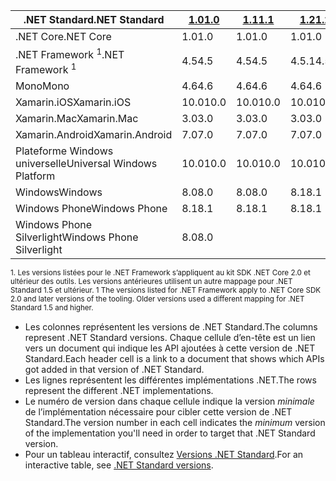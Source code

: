 | <span data-ttu-id="ebff6-101">.NET Standard</span><span class="sxs-lookup"><span data-stu-id="ebff6-101">.NET Standard</span></span>              | <span data-ttu-id="ebff6-102">[1.0]</span><span class="sxs-lookup"><span data-stu-id="ebff6-102">[1.0]</span></span> | <span data-ttu-id="ebff6-103">[1.1]</span><span class="sxs-lookup"><span data-stu-id="ebff6-103">[1.1]</span></span>  | <span data-ttu-id="ebff6-104">[1.2]</span><span class="sxs-lookup"><span data-stu-id="ebff6-104">[1.2]</span></span> | <span data-ttu-id="ebff6-105">[1.3]</span><span class="sxs-lookup"><span data-stu-id="ebff6-105">[1.3]</span></span> | <span data-ttu-id="ebff6-106">[1.4]</span><span class="sxs-lookup"><span data-stu-id="ebff6-106">[1.4]</span></span> | <span data-ttu-id="ebff6-107">[1.5]</span><span class="sxs-lookup"><span data-stu-id="ebff6-107">[1.5]</span></span>      | <span data-ttu-id="ebff6-108">[1.6]</span><span class="sxs-lookup"><span data-stu-id="ebff6-108">[1.6]</span></span>      | <span data-ttu-id="ebff6-109">[2.0]</span><span class="sxs-lookup"><span data-stu-id="ebff6-109">[2.0]</span></span>      |
|----------------------------|-------|--------|-------|-------|-------|------------|------------|------------|
| <span data-ttu-id="ebff6-110">.NET Core</span><span class="sxs-lookup"><span data-stu-id="ebff6-110">.NET Core</span></span>                  | <span data-ttu-id="ebff6-111">1.0</span><span class="sxs-lookup"><span data-stu-id="ebff6-111">1.0</span></span>   | <span data-ttu-id="ebff6-112">1.0</span><span class="sxs-lookup"><span data-stu-id="ebff6-112">1.0</span></span>    | <span data-ttu-id="ebff6-113">1.0</span><span class="sxs-lookup"><span data-stu-id="ebff6-113">1.0</span></span>   | <span data-ttu-id="ebff6-114">1.0</span><span class="sxs-lookup"><span data-stu-id="ebff6-114">1.0</span></span>   | <span data-ttu-id="ebff6-115">1.0</span><span class="sxs-lookup"><span data-stu-id="ebff6-115">1.0</span></span>   | <span data-ttu-id="ebff6-116">1.0</span><span class="sxs-lookup"><span data-stu-id="ebff6-116">1.0</span></span>        | <span data-ttu-id="ebff6-117">1.0</span><span class="sxs-lookup"><span data-stu-id="ebff6-117">1.0</span></span>        | <span data-ttu-id="ebff6-118">2.0</span><span class="sxs-lookup"><span data-stu-id="ebff6-118">2.0</span></span>        |
| <span data-ttu-id="ebff6-119">.NET Framework <sup>1</sup></span><span class="sxs-lookup"><span data-stu-id="ebff6-119">.NET Framework <sup>1</sup></span></span>| <span data-ttu-id="ebff6-120">4.5</span><span class="sxs-lookup"><span data-stu-id="ebff6-120">4.5</span></span>   | <span data-ttu-id="ebff6-121">4.5</span><span class="sxs-lookup"><span data-stu-id="ebff6-121">4.5</span></span>    | <span data-ttu-id="ebff6-122">4.5.1</span><span class="sxs-lookup"><span data-stu-id="ebff6-122">4.5.1</span></span> | <span data-ttu-id="ebff6-123">4.6</span><span class="sxs-lookup"><span data-stu-id="ebff6-123">4.6</span></span>   | <span data-ttu-id="ebff6-124">4.6.1</span><span class="sxs-lookup"><span data-stu-id="ebff6-124">4.6.1</span></span> | <span data-ttu-id="ebff6-125">4.6.1</span><span class="sxs-lookup"><span data-stu-id="ebff6-125">4.6.1</span></span>      | <span data-ttu-id="ebff6-126">4.6.1</span><span class="sxs-lookup"><span data-stu-id="ebff6-126">4.6.1</span></span>      | <span data-ttu-id="ebff6-127">4.6.1</span><span class="sxs-lookup"><span data-stu-id="ebff6-127">4.6.1</span></span>      |
| <span data-ttu-id="ebff6-128">Mono</span><span class="sxs-lookup"><span data-stu-id="ebff6-128">Mono</span></span>                       | <span data-ttu-id="ebff6-129">4.6</span><span class="sxs-lookup"><span data-stu-id="ebff6-129">4.6</span></span>   | <span data-ttu-id="ebff6-130">4.6</span><span class="sxs-lookup"><span data-stu-id="ebff6-130">4.6</span></span>    | <span data-ttu-id="ebff6-131">4.6</span><span class="sxs-lookup"><span data-stu-id="ebff6-131">4.6</span></span>   | <span data-ttu-id="ebff6-132">4.6</span><span class="sxs-lookup"><span data-stu-id="ebff6-132">4.6</span></span>   | <span data-ttu-id="ebff6-133">4.6</span><span class="sxs-lookup"><span data-stu-id="ebff6-133">4.6</span></span>   | <span data-ttu-id="ebff6-134">4.6</span><span class="sxs-lookup"><span data-stu-id="ebff6-134">4.6</span></span>        | <span data-ttu-id="ebff6-135">4.6</span><span class="sxs-lookup"><span data-stu-id="ebff6-135">4.6</span></span>        | <span data-ttu-id="ebff6-136">5,4</span><span class="sxs-lookup"><span data-stu-id="ebff6-136">5.4</span></span>        |
| <span data-ttu-id="ebff6-137">Xamarin.iOS</span><span class="sxs-lookup"><span data-stu-id="ebff6-137">Xamarin.iOS</span></span>                | <span data-ttu-id="ebff6-138">10.0</span><span class="sxs-lookup"><span data-stu-id="ebff6-138">10.0</span></span>  | <span data-ttu-id="ebff6-139">10.0</span><span class="sxs-lookup"><span data-stu-id="ebff6-139">10.0</span></span>   | <span data-ttu-id="ebff6-140">10.0</span><span class="sxs-lookup"><span data-stu-id="ebff6-140">10.0</span></span>  | <span data-ttu-id="ebff6-141">10.0</span><span class="sxs-lookup"><span data-stu-id="ebff6-141">10.0</span></span>  | <span data-ttu-id="ebff6-142">10.0</span><span class="sxs-lookup"><span data-stu-id="ebff6-142">10.0</span></span>  | <span data-ttu-id="ebff6-143">10.0</span><span class="sxs-lookup"><span data-stu-id="ebff6-143">10.0</span></span>       | <span data-ttu-id="ebff6-144">10.0</span><span class="sxs-lookup"><span data-stu-id="ebff6-144">10.0</span></span>       | <span data-ttu-id="ebff6-145">10.14</span><span class="sxs-lookup"><span data-stu-id="ebff6-145">10.14</span></span>      |
| <span data-ttu-id="ebff6-146">Xamarin.Mac</span><span class="sxs-lookup"><span data-stu-id="ebff6-146">Xamarin.Mac</span></span>                | <span data-ttu-id="ebff6-147">3.0</span><span class="sxs-lookup"><span data-stu-id="ebff6-147">3.0</span></span>   | <span data-ttu-id="ebff6-148">3.0</span><span class="sxs-lookup"><span data-stu-id="ebff6-148">3.0</span></span>    | <span data-ttu-id="ebff6-149">3.0</span><span class="sxs-lookup"><span data-stu-id="ebff6-149">3.0</span></span>   | <span data-ttu-id="ebff6-150">3.0</span><span class="sxs-lookup"><span data-stu-id="ebff6-150">3.0</span></span>   | <span data-ttu-id="ebff6-151">3.0</span><span class="sxs-lookup"><span data-stu-id="ebff6-151">3.0</span></span>   | <span data-ttu-id="ebff6-152">3.0</span><span class="sxs-lookup"><span data-stu-id="ebff6-152">3.0</span></span>        | <span data-ttu-id="ebff6-153">3.0</span><span class="sxs-lookup"><span data-stu-id="ebff6-153">3.0</span></span>        | <span data-ttu-id="ebff6-154">3.8</span><span class="sxs-lookup"><span data-stu-id="ebff6-154">3.8</span></span>        |
| <span data-ttu-id="ebff6-155">Xamarin.Android</span><span class="sxs-lookup"><span data-stu-id="ebff6-155">Xamarin.Android</span></span>            | <span data-ttu-id="ebff6-156">7.0</span><span class="sxs-lookup"><span data-stu-id="ebff6-156">7.0</span></span>   | <span data-ttu-id="ebff6-157">7.0</span><span class="sxs-lookup"><span data-stu-id="ebff6-157">7.0</span></span>    | <span data-ttu-id="ebff6-158">7.0</span><span class="sxs-lookup"><span data-stu-id="ebff6-158">7.0</span></span>   | <span data-ttu-id="ebff6-159">7.0</span><span class="sxs-lookup"><span data-stu-id="ebff6-159">7.0</span></span>   | <span data-ttu-id="ebff6-160">7.0</span><span class="sxs-lookup"><span data-stu-id="ebff6-160">7.0</span></span>   | <span data-ttu-id="ebff6-161">7.0</span><span class="sxs-lookup"><span data-stu-id="ebff6-161">7.0</span></span>        | <span data-ttu-id="ebff6-162">7.0</span><span class="sxs-lookup"><span data-stu-id="ebff6-162">7.0</span></span>        | <span data-ttu-id="ebff6-163">8.0</span><span class="sxs-lookup"><span data-stu-id="ebff6-163">8.0</span></span>        |
| <span data-ttu-id="ebff6-164">Plateforme Windows universelle</span><span class="sxs-lookup"><span data-stu-id="ebff6-164">Universal Windows Platform</span></span> | <span data-ttu-id="ebff6-165">10.0</span><span class="sxs-lookup"><span data-stu-id="ebff6-165">10.0</span></span>  | <span data-ttu-id="ebff6-166">10.0</span><span class="sxs-lookup"><span data-stu-id="ebff6-166">10.0</span></span>   | <span data-ttu-id="ebff6-167">10.0</span><span class="sxs-lookup"><span data-stu-id="ebff6-167">10.0</span></span>  | <span data-ttu-id="ebff6-168">10.0</span><span class="sxs-lookup"><span data-stu-id="ebff6-168">10.0</span></span>  | <span data-ttu-id="ebff6-169">10.0</span><span class="sxs-lookup"><span data-stu-id="ebff6-169">10.0</span></span>  | <span data-ttu-id="ebff6-170">10.0.16299</span><span class="sxs-lookup"><span data-stu-id="ebff6-170">10.0.16299</span></span> | <span data-ttu-id="ebff6-171">10.0.16299</span><span class="sxs-lookup"><span data-stu-id="ebff6-171">10.0.16299</span></span> | <span data-ttu-id="ebff6-172">10.0.16299</span><span class="sxs-lookup"><span data-stu-id="ebff6-172">10.0.16299</span></span> |
| <span data-ttu-id="ebff6-173">Windows</span><span class="sxs-lookup"><span data-stu-id="ebff6-173">Windows</span></span>                    | <span data-ttu-id="ebff6-174">8.0</span><span class="sxs-lookup"><span data-stu-id="ebff6-174">8.0</span></span>   | <span data-ttu-id="ebff6-175">8.0</span><span class="sxs-lookup"><span data-stu-id="ebff6-175">8.0</span></span>    | <span data-ttu-id="ebff6-176">8.1</span><span class="sxs-lookup"><span data-stu-id="ebff6-176">8.1</span></span>   |       |       |            |            |            |
| <span data-ttu-id="ebff6-177">Windows Phone</span><span class="sxs-lookup"><span data-stu-id="ebff6-177">Windows Phone</span></span>              | <span data-ttu-id="ebff6-178">8.1</span><span class="sxs-lookup"><span data-stu-id="ebff6-178">8.1</span></span>   | <span data-ttu-id="ebff6-179">8.1</span><span class="sxs-lookup"><span data-stu-id="ebff6-179">8.1</span></span>    | <span data-ttu-id="ebff6-180">8.1</span><span class="sxs-lookup"><span data-stu-id="ebff6-180">8.1</span></span>   |       |       |            |            |            |
| <span data-ttu-id="ebff6-181">Windows Phone Silverlight</span><span class="sxs-lookup"><span data-stu-id="ebff6-181">Windows Phone Silverlight</span></span>  | <span data-ttu-id="ebff6-182">8.0</span><span class="sxs-lookup"><span data-stu-id="ebff6-182">8.0</span></span>   |        |       |       |       |            |            |            |

<span data-ttu-id="ebff6-183"><sup>1. Les versions listées pour le .NET Framework s’appliquent au kit SDK .NET Core 2.0 et ultérieur des outils. Les versions antérieures utilisent un autre mappage pour .NET Standard 1.5 et ultérieur. </sup></span><span class="sxs-lookup"><span data-stu-id="ebff6-183"><sup>1 The versions listed for .NET Framework apply to .NET Core SDK 2.0 and later versions of the tooling. Older versions used a different mapping for .NET Standard 1.5 and higher. </sup></span></span>

- <span data-ttu-id="ebff6-184">Les colonnes représentent les versions de .NET Standard.</span><span class="sxs-lookup"><span data-stu-id="ebff6-184">The columns represent .NET Standard versions.</span></span> <span data-ttu-id="ebff6-185">Chaque cellule d’en-tête est un lien vers un document qui indique les API ajoutées à cette version de .NET Standard.</span><span class="sxs-lookup"><span data-stu-id="ebff6-185">Each header cell is a link to a document that shows which APIs got added in that version of .NET Standard.</span></span>
- <span data-ttu-id="ebff6-186">Les lignes représentent les différentes implémentations .NET.</span><span class="sxs-lookup"><span data-stu-id="ebff6-186">The rows represent the different .NET implementations.</span></span>
- <span data-ttu-id="ebff6-187">Le numéro de version dans chaque cellule indique la version *minimale* de l’implémentation nécessaire pour cibler cette version de .NET Standard.</span><span class="sxs-lookup"><span data-stu-id="ebff6-187">The version number in each cell indicates the *minimum* version of the implementation you'll need in order to target that .NET Standard version.</span></span>
- <span data-ttu-id="ebff6-188">Pour un tableau interactif, consultez [Versions .NET Standard](http://immo.landwerth.net/netstandard-versions/#).</span><span class="sxs-lookup"><span data-stu-id="ebff6-188">For an interactive table, see [.NET Standard versions](http://immo.landwerth.net/netstandard-versions/#).</span></span>

[1.0]: https://github.com/dotnet/standard/blob/master/docs/versions/netstandard1.0.md
[1.1]: https://github.com/dotnet/standard/blob/master/docs/versions/netstandard1.1.md
[1.2]: https://github.com/dotnet/standard/blob/master/docs/versions/netstandard1.2.md
[1.3]: https://github.com/dotnet/standard/blob/master/docs/versions/netstandard1.3.md
[1.4]: https://github.com/dotnet/standard/blob/master/docs/versions/netstandard1.4.md
[1.5]: https://github.com/dotnet/standard/blob/master/docs/versions/netstandard1.5.md
[1.6]: https://github.com/dotnet/standard/blob/master/docs/versions/netstandard1.6.md
[2.0]: https://github.com/dotnet/standard/blob/master/docs/versions/netstandard2.0.md
